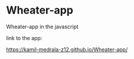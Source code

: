 # Wheater-app
Wheater-app in the javascript

link to the app:

https://kamil-medrala-z12.github.io/Wheater-app/
